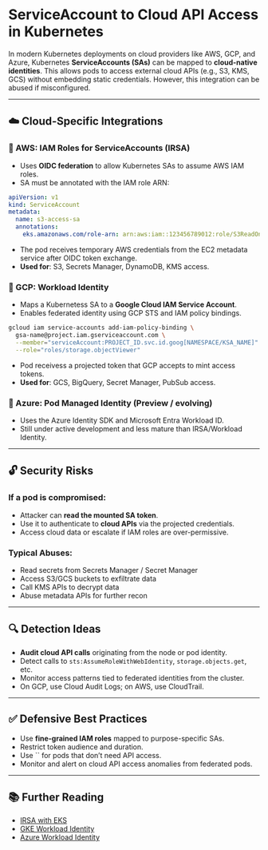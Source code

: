# ServiceAccount to Cloud API Access in Kubernetes

In modern Kubernetes deployments on cloud providers like AWS, GCP, and Azure, Kubernetes **ServiceAccounts (SAs)** can be mapped to **cloud-native identities**. This allows pods to access external cloud APIs (e.g., S3, KMS, GCS) without embedding static credentials. However, this integration can be abused if misconfigured.

---

## ☁️ Cloud-Specific Integrations

### 🔹 AWS: IAM Roles for ServiceAccounts (IRSA)

- Uses **OIDC federation** to allow Kubernetes SAs to assume AWS IAM roles.
- SA must be annotated with the IAM role ARN:

```yaml
apiVersion: v1
kind: ServiceAccount
metadata:
  name: s3-access-sa
  annotations:
    eks.amazonaws.com/role-arn: arn:aws:iam::123456789012:role/S3ReadOnlyRole
```

- The pod receives temporary AWS credentials from the EC2 metadata service after OIDC token exchange.
- **Used for**: S3, Secrets Manager, DynamoDB, KMS access.

### 🔹 GCP: Workload Identity

- Maps a Kubernetess SA to a **Google Cloud IAM Service Account**.
- Enables federated identity using GCP STS and IAM policy bindings.

```bash
gcloud iam service-accounts add-iam-policy-binding \
  gsa-name@project.iam.gserviceaccount.com \
  --member="serviceAccount:PROJECT_ID.svc.id.goog[NAMESPACE/KSA_NAME]" \
  --role="roles/storage.objectViewer"
```

- Pod receivess a projected token that GCP accepts to mint access tokens.
- **Used for**: GCS, BigQuery, Secret Manager, PubSub access.

### 🔹 Azure: Pod Managed Identity (Preview / evolving)

- Uses the Azure Identity SDK and Microsoft Entra Workload ID.
- Still under active development and less mature than IRSA/Workload Identity.

---

## 🔓 Security Risks

### If a pod is compromised:

- Attacker can **read the mounted SA token**.
- Use it to authenticate to **cloud APIs** via the projected credentials.
- Access cloud data or escalate if IAM roles are over-permissive.

### Typical Abuses:

- Read secrets from Secrets Manager / Secret Manager
- Access S3/GCS buckets to exfiltrate data
- Call KMS APIs to decrypt data
- Abuse metadata APIs for further recon

---

## 🔍 Detection Ideas

- **Audit cloud API calls** originating from the node or pod identity.
- Detect calls to `sts:AssumeRoleWithWebIdentity`, `storage.objects.get`, etc.
- Monitor access patterns tied to federated identities from the cluster.
- On GCP, use Cloud Audit Logs; on AWS, use CloudTrail.

---

## ✅ Defensive Best Practices

- Use **fine-grained IAM roles** mapped to purpose-specific SAs.
- Restrict token audience and duration.
- Use \`\` for pods that don’t need API access.
- Monitor and alert on cloud API access anomalies from federated pods.

---

## 📚 Further Reading

- [IRSA with EKS](https://docs.aws.amazon.com/eks/latest/userguide/iam-roles-for-service-accounts.html)
- [GKE Workload Identity](https://cloud.google.com/kubernetes-engine/docs/how-to/workload-identity)
- [Azure Workload Identity](https://azure.github.io/azure-workload-identity/docs/)

